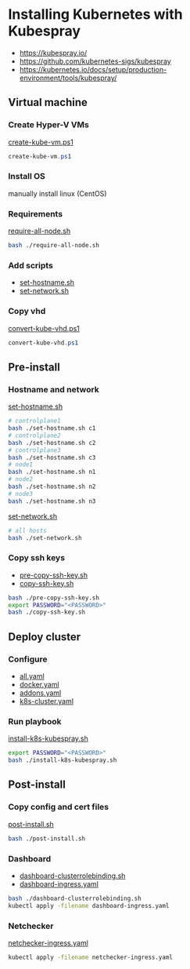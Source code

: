 # Installing Kubernetes with Kubespray

- https://kubespray.io/
- https://github.com/kubernetes-sigs/kubespray
- https://kubernetes.io/docs/setup/production-environment/tools/kubespray/

## Virtual machine

### Create Hyper-V VMs

[create-kube-vm.ps1](/kubernetes/kubespray/create-kube-vm.ps1)

```powershell
create-kube-vm.ps1
```

### Install OS

manually install linux (CentOS)

### Requirements

[require-all-node.sh](/kubernetes/kubespray/require-all-node.sh)

```bash
bash ./require-all-node.sh
```

### Add scripts

- [set-hostname.sh](/kubernetes/kubespray/set-hostname.sh)
- [set-network.sh](/kubernetes/kubespray/set-network.sh)

### Copy vhd

[convert-kube-vhd.ps1](/kubernetes/kubespray/convert-kube-vhd.ps1)

```powershell
convert-kube-vhd.ps1
```

## Pre-install

### Hostname and network

[set-hostname.sh](/kubernetes/kubespray/set-hostname.sh)

```bash
# controlplane1
bash ./set-hostname.sh c1
# controlplane2
bash ./set-hostname.sh c2
# controlplane3
bash ./set-hostname.sh c3
# node1
bash ./set-hostname.sh n1
# node2
bash ./set-hostname.sh n2
# node3
bash ./set-hostname.sh n3
```

[set-network.sh](/kubernetes/kubespray/set-network.sh)

```bash
# all hosts
bash ./set-network.sh
```

### Copy ssh keys

- [pre-copy-ssh-key.sh](/kubernetes/kubespray/pre-copy-ssh-key.sh)
- [copy-ssh-key.sh](/kubernetes/kubespray/copy-ssh-key.sh)

```bash
bash ./pre-copy-ssh-key.sh
export PASSWORD="<PASSWORD>"
bash ./copy-ssh-key.sh
```

## Deploy cluster

### Configure

- [all.yaml](/kubernetes/kubespray/all.yaml)
- [docker.yaml](/kubernetes/kubespray/docker.yaml)
- [addons.yaml](/kubernetes/kubespray/addons.yaml)
- [k8s-cluster.yaml](/kubernetes/kubespray/k8s-cluster.yaml)

### Run playbook

[install-k8s-kubespray.sh](/kubernetes/kubespray/install-k8s-kubespray.sh)

```bash
export PASSWORD="<PASSWORD>"
bash ./install-k8s-kubespray.sh
```

## Post-install

### Copy config and cert files

[post-install.sh](/kubernetes/kubespray/post-install.sh)

```bash
bash ./post-install.sh
```

### Dashboard

- [dashboard-clusterrolebinding.sh](/kubernetes/kubespray/dashboard-clusterrolebinding.sh)
- [dashboard-ingress.yaml](/kubernetes/kubespray/dashboard-ingress.yaml)

```bash
bash ./dashboard-clusterrolebinding.sh
kubectl apply -filename dashboard-ingress.yaml
```

### Netchecker

[netchecker-ingress.yaml](/kubernetes/kubespray/netchecker-ingress.yaml)

```bash
kubectl apply -filename netchecker-ingress.yaml
```
